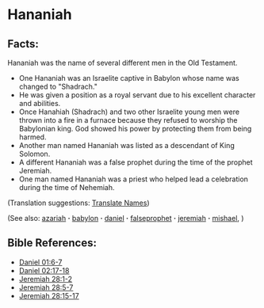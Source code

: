# Hananiah #

## Facts: ##

Hananiah was the name of several different men in the Old Testament.

* One Hananiah was an Israelite captive in Babylon whose name was changed to "Shadrach."
* He was given a position as a royal servant due to his excellent character and abilities.
* Once Hanahiah (Shadrach) and two other Israelite young men were thrown into a fire in a furnace because they refused to worship the Babylonian king. God showed his power by protecting them from being harmed.
* Another man named Hananiah was listed as a descendant of King Solomon.
* A different Hananiah was a false prophet during the time of the prophet Jeremiah.
* One man named Hananiah was a priest who helped lead a celebration during the time of Nehemiah.

(Translation suggestions: [Translate Names](https://git.door43.org/Door43/en-ta-translate-vol1/src/master/content/translate_names.md))

(See also: [azariah](../other/azariah.md) **·** [babylon](../other/babylon.md) **·** [daniel](../other/daniel.md) **·** [falseprophet](../other/falseprophet.md) **·** [jeremiah](../other/jeremiah.md) **·** [mishael](../other/mishael.md), )

## Bible References: ##

* [Daniel 01:6-7](https://door43.org/en/bible/notes/dan/01/06)
* [Daniel 02:17-18](https://door43.org/en/bible/notes/dan/02/17)
* [Jeremiah 28:1-2](https://door43.org/en/bible/notes/jer/28/01)
* [Jeremiah 28:5-7](https://door43.org/en/bible/notes/jer/28/05)
* [Jeremiah 28:15-17](https://door43.org/en/bible/notes/jer/28/15)

